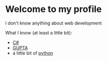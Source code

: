 # Welcome to my profile

I don't know anything about web development

What I know (at least a little bit):
- [C#](https://en.wikipedia.org/wiki/C_Sharp_(programming_language))
- [GUPTA](https://de.wikipedia.org/wiki/Gupta_Team_Developer)
- a little bit of [python](https://en.wikipedia.org/wiki/Python_(programming_language))
